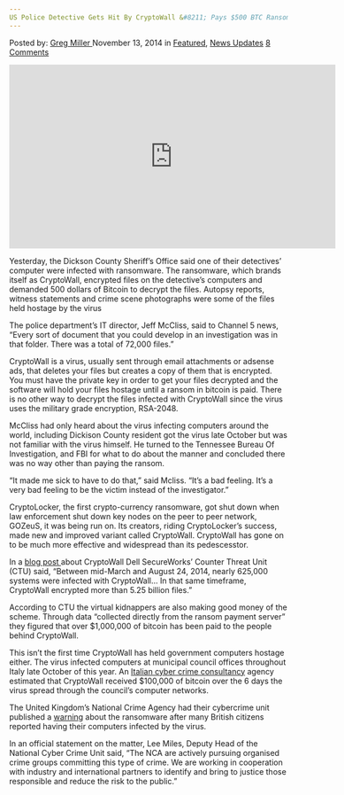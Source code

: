 ```yaml
---
US Police Detective Gets Hit By CryptoWall &#8211; Pays $500 BTC Ransom
---
```

<article class="post-listing post-8238 post type-post status-publish format-standard has-post-thumbnail hentry  tag-2424 tag-btc tag-cryptowall tag-detective tag-hit tag-pays tag-police tag-ransom">
    <div class="post-inner">
        <span>Posted by: <a href="https://www.deepdotweb.com/author/gregmiller/" title="">Greg Miller </a></span>
    <span>November 13, 2014</span>
    <span>in <a href="https://www.deepdotweb.com/category/deepdot-news/" rel="category tag">Featured</a>, <a href="https://www.deepdotweb.com/category/news-updates/" rel="category tag">News Updates</a></span>
    <span><a href="https://www.deepdotweb.com/2014/11/13/us-police-detective-gets-hit-cryptowall-pays-500-btc-ransom/#comments">8 Comments</a></span>
    </p>
    <div class="clear"></div>
    <div class="entry">
    <p><iframe src="http://launch.newsinc.com/?type=VideoPlayer/Single&amp;widgetId=1&amp;trackingGroup=69016&amp;siteSection=ndn&amp;videoId=28142084&amp;playlistId=15138" width="590" height="332" frameborder="no" marginwidth="0" marginheight="0" scrolling="no"></iframe></p>
    <p>Yesterday, the Dickson County Sheriff&#8217;s Office said one of their detectives’ computer were infected with ransomware. The ransomware, which brands itself as CryptoWall, encrypted files on the detective&#8217;s computers and demanded 500 dollars of Bitcoin to decrypt the files. Autopsy reports, witness statements and crime scene photographs were some of the files held hostage by the virus</p>
    <p>The police department’s IT director, Jeff McCliss, said to Channel 5 news, &#8220;Every sort of document that you could develop in an investigation was in that folder. There was a total of 72,000 files.”</p>
    <p>CryptoWall is a virus, usually sent through email attachments or adsense ads, that deletes your files but creates a copy of them that is encrypted. You must have the private key in order to get your files decrypted and the software will hold your files hostage until a ransom in bitcoin is paid. There is no other way to decrypt the files infected with CryptoWall since the virus uses the military grade encryption, RSA-2048.</p>
    <p>McCliss had only heard about the virus infecting computers around the world, including Dickison County resident got the virus late October but was not familiar with the virus himself. He turned to the Tennessee Bureau Of Investigation, and FBI for what to do about the manner and concluded there was no way other than paying the ransom.</p>
    <p>&#8220;It made me sick to have to do that,” said Mcliss. &#8220;It&#8217;s a bad feeling. It&#8217;s a very bad feeling to be the victim instead of the investigator.”</p>
    <p>CryptoLocker, the first crypto-currency ransomware, got shut down when law enforcement shut down key nodes on the peer to peer network, GOZeuS, it was being run on. Its creators, riding CryptoLocker’s success, made new and improved variant called CryptoWall. CryptoWall has gone on to be much more effective and widespread than its pedescesstor.</p>
    <p>In a <a href="http://www.secureworks.com/cyber-threat-intelligence/threats/cryptowall-ransomware/">blog post </a>about CryptoWall Dell SecureWorks’ Counter Threat Unit (CTU) said, “Between mid-March and August 24, 2014, nearly 625,000 systems were infected with CryptoWall&#8230; In that same timeframe, CryptoWall encrypted more than 5.25 billion files.”</p>
    <p>According to CTU the virtual kidnappers are also making good money of the scheme. Through data “collected directly from the ransom payment server” they figured that over $1,000,000 of bitcoin has been paid to the people behind CryptoWall.</p>
    <p>This isn’t the first time CryptoWall has held government computers hostage either. The virus infected computers at municipal council offices throughout Italy late October of this year. An <a href="http://www.difob.it/">Italian cyber crime consultancy</a> agency estimated that CryptoWall received $100,000 of bitcoin over the 6 days the virus spread through the council&#8217;s computer networks.</p>
    <p>The United Kingdom’s National Crime Agency had their cybercrime unit published a <a href="http://www.nationalcrimeagency.gov.uk/news/256-alert-mass-spamming-event-targeting-uk-computer-users">warning</a> about the ransomware after many British citizens reported having their computers infected by the virus.</p>
    <p>In an official statement on the matter, Lee Miles, Deputy Head of the National Cyber Crime Unit said, &#8220;The NCA are actively pursuing organised crime groups committing this type of crime. We are working in cooperation with industry and international partners to identify and bring to justice those responsible and reduce the risk to the public.&#8221;</p>
    </div>
    <span style="display:none"><a href="https://www.deepdotweb.com/tag/500/" rel="tag">500</a> <a href="https://www.deepdotweb.com/tag/btc/" rel="tag">btc</a> <a href="https://www.deepdotweb.com/tag/cryptowall/" rel="tag">cryptowall</a> <a href="https://www.deepdotweb.com/tag/detective/" rel="tag">detective</a> <a href="https://www.deepdotweb.com/tag/hit/" rel="tag">hit</a> <a href="https://www.deepdotweb.com/tag/pays/" rel="tag">pays</a> <a href="https://www.deepdotweb.com/tag/police/" rel="tag">police</a> <a href="https://www.deepdotweb.com/tag/ransom/" rel="tag">ransom</a></span> <span style="display:none" class="updated">2014-11-13</span>
    <div style="display:none" class="vcard author" itemprop="author" itemscope itemtype="http://schema.org/Person"><strong class="fn" itemprop="name"><a href="https://www.deepdotweb.com/author/gregmiller/" title="Posts by Greg Miller" rel="author">Greg Miller</a></strong></div>
    </div>
</article>


